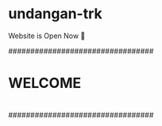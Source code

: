 ﻿# undangan-trk
Website is Open Now 🏃


#################################
#                               #
#            WELCOME            #
#                               #
#################################
